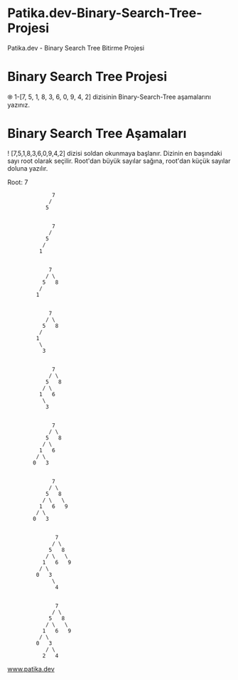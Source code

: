 # Patika.dev-Binary-Search-Tree-Projesi
Patika.dev - Binary Search Tree Bitirme Projesi

# Binary Search Tree Projesi

֎ 1-[7, 5, 1, 8, 3, 6, 0, 9, 4, 2] dizisinin Binary-Search-Tree aşamalarını yazınız.

# Binary Search Tree Aşamaları

! [7,5,1,8,3,6,0,9,4,2] dizisi soldan okunmaya başlanır. Dizinin en başındaki sayı root olarak seçilir. Root'dan büyük sayılar sağına, root'dan küçük sayılar doluna yazılır.

Root: 7

                  7
                 /
                5
                
                
                  7
                 /
                5
               /
              1
             
            
                 7
                / \
               5   8
              /
             1   
             
             
                 7
                / \
               5   8
              /
             1
              \
               3
               
               
                  7
                 / \
                5   8
               / \
              1   6
               \
                3
                
                
                  7
                 / \
                5   8
               / \
              1   6
             / \
            0   3
            
            
                  7
                 / \
                5   8
               / \   \
              1   6   9
             / \
            0   3
            
            
                   7
                  / \
                 5   8
                / \   \
               1   6   9
              / \
             0   3
                  \
                   4


                   7
                  / \
                 5   8
                / \   \
               1   6   9
              / \
             0   3
                / \
               2   4
               
               
www.patika.dev



  

